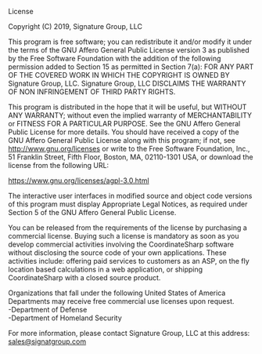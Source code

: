 License

Copyright (C) 2019, Signature Group, LLC

This program is free software; you can redistribute it and/or modify it under the terms of the GNU Affero General Public License version 3 as published by the Free Software Foundation with the addition of the following permission added to Section 15 as permitted in Section 7(a): FOR ANY PART OF THE COVERED WORK IN WHICH THE COPYRIGHT IS OWNED BY Signature Group, LLC. Signature Group, LLC DISCLAIMS THE WARRANTY OF NON INFRINGEMENT OF THIRD PARTY RIGHTS.

This program is distributed in the hope that it will be useful, but WITHOUT ANY WARRANTY; without even the implied warranty of MERCHANTABILITY or FITNESS FOR A PARTICULAR PURPOSE. See the GNU Affero General Public License for more details. You should have received a copy of the GNU Affero General Public License along with this program; if not, see http://www.gnu.org/licenses or write to the Free Software Foundation, Inc., 51 Franklin Street, Fifth Floor, Boston, MA, 02110-1301 USA, or download the license from the following URL:

https://www.gnu.org/licenses/agpl-3.0.html

The interactive user interfaces in modified source and object code versions of this program must display Appropriate Legal Notices, as required under Section 5 of the GNU Affero General Public License.

You can be released from the requirements of the license by purchasing a commercial license. Buying such a license is mandatory as soon as you develop commercial activities involving the CoordinateSharp software without disclosing the source code of your own applications. These activities include: offering paid services to customers as an ASP, on the fly location based calculations in a web application, or shipping CoordinateSharp with a closed source product.

Organizations that fall under the following United States of America Departments may receive free commercial use licenses upon request.
<br />-Department of Defense
<br />-Department of Homeland Security

For more information, please contact Signature Group, LLC at this address: sales@signatgroup.com
